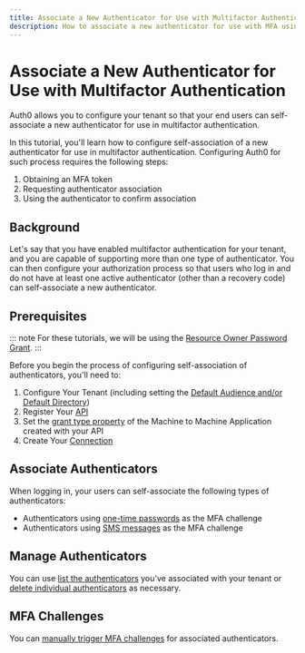 ```yaml
---
title: Associate a New Authenticator for Use with Multifactor Authentication
description: How to associate a new authenticator for use with MFA using the new MFA API endpoints
---
```


# Associate a New Authenticator for Use with Multifactor Authentication

Auth0 allows you to configure your tenant so that your end users can self-associate a new authenticator for use in multifactor authentication.

In this tutorial, you'll learn how to configure self-association of a new authenticator for use in multifactor authentication. Configuring Auth0 for such process requires the following steps:

1. Obtaining an MFA token
2. Requesting authenticator association
3. Using the authenticator to confirm association

## Background

Let's say that you have enabled multifactor authentication for your tenant, and you are capable of supporting more than one type of authenticator. You can then configure your authorization process so that users who log in and do not have at least one active authenticator (other than a recovery code) can self-associate a new authenticator.

## Prerequisites

::: note
For these tutorials, we will be using the [Resource Owner Password Grant](/api-auth/tutorials/password-grant).
:::

Before you begin the process of configuring self-association of authenticators, you'll need to:

1. Configure Your Tenant (including setting the [Default Audience and/or Default Directory](/dashboard-tenant-settings#api-authorization-settings))
1. Register Your [API](https://auth0.com/docs/apis#how-to-configure-an-api-in-auth0)
1. Set the [grant type property](/applications/application-grant-types) of the Machine to Machine Application created with your API
1. Create Your [Connection](/connections/database)

## Associate Authenticators

When logging in, your users can self-associate the following types of authenticators:

* Authenticators using [one-time passwords](/multifactor-authentication/api/otp) as the MFA challenge
* Authenticators using [SMS messages](/multifactor-authentication/api/oob) as the MFA challenge

## Manage Authenticators

You can use [list the authenticators](/multifactor-authentication/api/manage#list-authenticators) you've associated with your tenant or [delete individual authenticators](/multifactor-authentication/api/manage#delete-authenticators) as necessary.

## MFA Challenges

You can [manually trigger MFA challenges](/multifactor-authentication/api/challenges) for associated authenticators.
